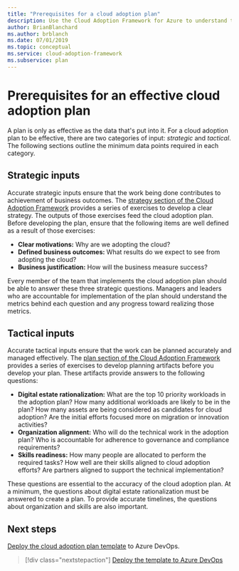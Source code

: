 ```yaml
---
title: "Prerequisites for a cloud adoption plan"
description: Use the Cloud Adoption Framework for Azure to understand the prerequisites for an effective cloud adoption plan.
author: BrianBlanchard
ms.author: brblanch
ms.date: 07/01/2019
ms.topic: conceptual
ms.service: cloud-adoption-framework
ms.subservice: plan
---
```


# Prerequisites for an effective cloud adoption plan

A plan is only as effective as the data that's put into it. For a cloud adoption plan to be effective, there are two categories of input: *strategic* and *tactical*. The following sections outline the minimum data points required in each category.

## Strategic inputs

Accurate strategic inputs ensure that the work being done contributes to achievement of business outcomes. The [strategy section of the Cloud Adoption Framework](../strategy/index.md) provides a series of exercises to develop a clear strategy. The outputs of those exercises feed the cloud adoption plan. Before developing the plan, ensure that the following items are well defined as a result of those exercises:

- **Clear motivations:** Why are we adopting the cloud?
- **Defined business outcomes:** What results do we expect to see from adopting the cloud?
- **Business justification:** How will the business measure success?

Every member of the team that implements the cloud adoption plan should be able to answer these three strategic questions. Managers and leaders who are accountable for implementation of the plan should understand the metrics behind each question and any progress toward realizing those metrics.

## Tactical inputs

Accurate tactical inputs ensure that the work can be planned accurately and managed effectively. The [plan section of the Cloud Adoption Framework](./index.md) provides a series of exercises to develop planning artifacts before you develop your plan. These artifacts provide answers to the following questions:

- **Digital estate rationalization:** What are the top 10 priority workloads in the adoption plan? How many additional workloads are likely to be in the plan? How many assets are being considered as candidates for cloud adoption? Are the initial efforts focused more on migration or innovation activities?
- **Organization alignment:** Who will do the technical work in the adoption plan? Who is accountable for adherence to governance and compliance requirements?
- **Skills readiness:** How many people are allocated to perform the required tasks? How well are their skills aligned to cloud adoption efforts? Are partners aligned to support the technical implementation?

These questions are essential to the accuracy of the cloud adoption plan. At a minimum, the questions about digital estate rationalization must be answered to create a plan. To provide accurate timelines, the questions about organization and skills are also important.

## Next steps

[Deploy the cloud adoption plan template](./template.md) to Azure DevOps.

> [!div class="nextstepaction"]
> [Deploy the template to Azure DevOps](./template.md)
